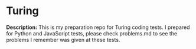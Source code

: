 # Turing 

**Description:** 
This is my preparation repo for Turing coding tests.
I prepared for Python and JavaScript tests, please check problems.md to see the problems I remember was given at these tests. 


